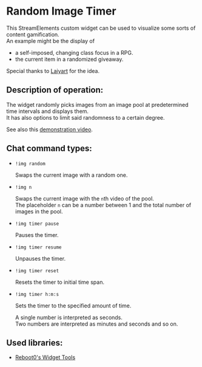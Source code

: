 # Random Image Timer  
This StreamElements custom widget can be used to visualize some sorts of content gamification.  
An example might be the display of
 - a self-imposed, changing class focus in a RPG.
 - the current item in a randomized giveaway.

Special thanks to [Laiyart](https://www.twitch.tv/laiyart) for the idea.


## Description of operation:  
The widget randomly picks images from an image pool at predetermined time intervals and displays them.  
It has also options to limit said randomness to a certain degree.

See also this [demonstration video](https://www.youtube.com/watch?v=YQAS3tV4uDM).


## Chat command types:  
 - `!img random` 
   
   Swaps the current image with a random one.
   
 - `!img n` 
   
   Swaps the current image with the `n`th video of the pool.  
   The placeholder `n` can be a number between 1 and the total number of images in the pool.
   
 - `!img timer pause` 
   
   Pauses the timer.
   
 - `!img timer resume` 
   
   Unpauses the timer.
   
 - `!img timer reset` 
   
   Resets the timer to initial time span.
   
 - `!img timer h:m:s`
   
   Sets the timer to the specified amount of time.  
   
   A single number is interpreted as seconds.  
   Two numbers are interpreted as minutes and seconds and so on.  


## Used libraries:  
 - [Reboot0's Widget Tools](https://reboot0-de.github.io/se-tools/index.html)  
